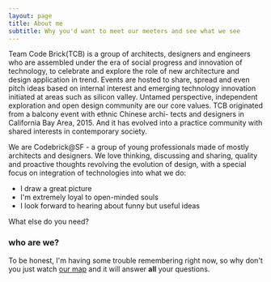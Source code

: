 ```yaml
---
layout: page
title: About me
subtitle: Why you'd want to meet our meeters and see what we see
---
```


Team Code Brick(TCB) is a group of architects, designers and engineers who are assembled under the era of social progress and innovation of technology, to celebrate and explore the role of new architecture and design application in trend. Events are hosted to share, spread and even pitch ideas based on internal interest and emerging technology innovation initiated at areas such as silicon valley. Untamed perspective, independent exploration and open design community are our core values. TCB originated from a balcony event with ethnic Chinese archi- tects and designers in California Bay Area, 2015. And it has evolved into a practice community with shared interests in contemporary society.

We are Codebrick@SF - a group of young professionals made of mostly architects and designers. We love thinking, discussing and sharing, quality and proactive thoughts revolving the evolution of design, with a special focus on integration of technologies into what we do:

- I draw a great picture
- I'm extremely loyal to open-minded souls
- I look forward to hearing about funny but useful ideas

What else do you need?

### who are we?

To be honest, I'm having some trouble remembering right now, so why don't you just watch [our map](http://codebrick.us/CodeBrickMap/) and it will answer **all** your questions.
